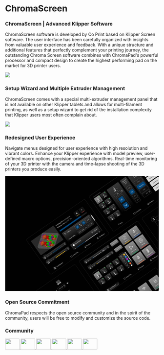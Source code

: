 # ChromaScreen

### ChromaScreen | Advanced Klipper Software

ChromaScreen software is developed by Co Print based on Klipper Screen software. The user interface has been carefully organized with insights from valuable user experience and feedback. With a unique structure and additional features that perfectly complement your printing journey, the outstanding Chroma Screen software combines with ChromaPad's powerful processor and compact design to create the highest performing pad on the market for 3D printer users.

<img src="/images/ChromaPad_Screens.jpg">

### Setup Wizard and Multiple Extruder Management

ChromaScreen comes with a special multi-extruder management panel that is not available on other Klipper tablets and allows for multi-filament printing, as well as a setup wizard to get rid of the installation complexity that Klipper users most often complain about.

![](https://github.com/coprint/ChromaScreen/blob/main/images/ChromaPad_Setup_Wizard.gif?raw=true)

### Redesigned User Experience

Navigate menus designed for user experience with high resolution and vibrant colors. Enhance your Klipper experience with model preview, user-defined macro options, precision-oriented algorithms. Real-time monitoring of your 3D printer with the camera and time-lapse shooting of the 3D printers you produce easily.

<img src="/images/ChromaPad_User_Experience.jpg">


### Open Source Commitment

ChromaPad respects the open source community and in the spirit of the community, users will be free to modify and customize the source code.

### Community
<div align="left">
  <a href="https://twitter.com/CoPrint3D">
    <img src="https://raw.githubusercontent.com/maurodesouza/profile-readme-generator/master/src/assets/icons/social/twitter/default.svg" width="47" height="35"  />
  </a>
  <a href="https://www.linkedin.com/company/coprint3d" target="_blank">
    <img src="https://raw.githubusercontent.com/maurodesouza/profile-readme-generator/master/src/assets/icons/social/linkedin/default.svg" width="47" height="35"  />
  </a>
  <a href="https://www.instagram.com/coprint3d" target="_blank">
    <img src="https://raw.githubusercontent.com/maurodesouza/profile-readme-generator/master/src/assets/icons/social/instagram/default.svg" width="47" height="35" />
  </a>
  <a href="https://www.facebook.com/3dcoprint" target="_blank">
    <img src="https://raw.githubusercontent.com/maurodesouza/profile-readme-generator/master/src/assets/icons/social/facebook/default.svg" width="47" height="35"  />
  </a>
  <a href="https://www.youtube.com/@CoPrint3D" target="_blank">
    <img src="https://raw.githubusercontent.com/maurodesouza/profile-readme-generator/master/src/assets/icons/social/youtube/default.svg" width="47" height="35"  />
  </a>
  <a href="https://discord.com/invite/5f8gGDkDgN" target="_blank">
    <img src="https://raw.githubusercontent.com/maurodesouza/profile-readme-generator/master/src/assets/icons/social/discord/default.svg" width="47" height="35"  />
  </a>
</div>
